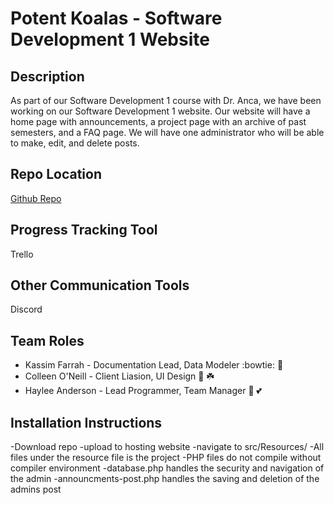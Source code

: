 # Potent Koalas - Software Development 1 Website #
## Description ##

As part of our Software Development 1 course with Dr. Anca, we have been working on our Software Development 1 website. Our website will have a home page with announcements, a project page with an archive of past semesters, and a FAQ page. We will have one administrator who will be able to make, edit, and delete posts.
## Repo Location ##

[Github Repo](https://github.com/GGC-SD/koalas)

## Progress Tracking Tool ##

Trello

## Other Communication Tools ##

Discord

## Team Roles ##
* Kassim Farrah - Documentation Lead, Data Modeler 	:bowtie: :star2:
* Colleen O'Neill - Client Liasion, UI Design :koala: :shamrock:
* Haylee Anderson - Lead Programmer, Team Manager :bamboo: :two_hearts:



## Installation Instructions ##
-Download repo 
-upload to hosting website
-navigate to src/Resources/
-All files under the resource file is the project
-PHP files do not compile without compiler environment
-database.php handles the security and navigation of the admin
-announcments-post.php handles the saving and deletion of the admins post
